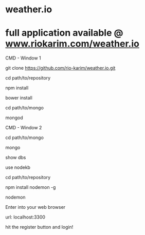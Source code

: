 # weather.io
# full application available @ www.riokarim.com/weather.io

CMD - Window 1

git clone https://github.com/rio-karim/weather.io.git

cd path/to/repository

npm install

bower install

cd path/to/mongo

mongod



CMD - Window 2

cd path/to/mongo

mongo

show dbs

use nodekb

cd path/to/repository

npm install nodemon -g

nodemon



Enter into your web browser

url: localhost:3300

hit the register button and login!

